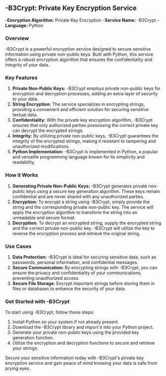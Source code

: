 ## -B3Crypt: Private Key Encryption Service

-**Encryption Algorithm:** Private Key Encryption
-**Service Name:** -B3Crypt
-**Language:** Python

### Overview

-B3Crypt is a powerful encryption service designed to secure sensitive information using private non-public keys. Built with Python, this service offers a robust encryption algorithm that ensures the confidentiality and integrity of your data.

### Key Features

1. **Private Non-Public Keys:** -B3Crypt employs private non-public keys for encryption and decryption processes, adding an extra layer of security to your data.
2. **String Encryption:** The service specializes in encrypting strings, providing a convenient and efficient solution for securing sensitive textual data.
3. **Confidentiality:** With the private key encryption algorithm, -B3Crypt ensures that only authorized parties possessing the correct private key can decrypt the encrypted strings.
4. **Integrity:** By utilizing private non-public keys, -B3Crypt guarantees the integrity of the encrypted strings, making it resistant to tampering and unauthorized modifications.
5. **Python Implementation:** -B3Crypt is implemented in Python, a popular and versatile programming language known for its simplicity and readability.

### How it Works

1. **Generating Private Non-Public Keys:** -B3Crypt generates private non-public keys using a secure key generation algorithm. These keys remain confidential and are never shared with any unauthorized parties.
2. **Encryption:** To encrypt a string using -B3Crypt, simply provide the string and the corresponding private non-public key. The service will apply the encryption algorithm to transform the string into an unreadable and secure format.
3. **Decryption:** To decrypt an encrypted string, supply the encrypted string and the correct private non-public key. -B3Crypt will utilize the key to reverse the encryption process and retrieve the original string.

### Use Cases

1. **Data Protection:** -B3Crypt is ideal for securing sensitive data, such as passwords, personal information, and confidential messages.
2. **Secure Communication:** By encrypting strings with -B3Crypt, you can ensure the privacy and confidentiality of your communications, preventing unauthorized access.
3. **Secure File Storage:** Encrypt important strings before storing them in files or databases to enhance the security of your data.

### Get Started with -B3Crypt

To start using -B3Crypt, follow these steps:

1. Install Python on your system if not already present.
2. Download the -B3Crypt library and import it into your Python project.
3. Generate your private non-public keys using the provided key generation function.
4. Utilize the encryption and decryption functions to secure and retrieve your strings.

Secure your sensitive information today with -B3Crypt's private key encryption service and gain peace of mind knowing your data is safe from prying eyes.
